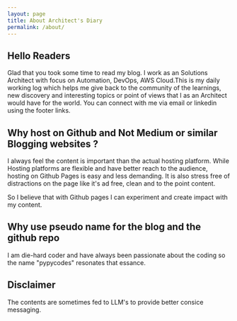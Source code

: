```yaml
---
layout: page
title: About Architect's Diary
permalink: /about/
---
```


## Hello Readers

Glad that you took some time to read my blog. I work as an Solutions Architect with focus on Automation, DevOps, AWS Cloud.This is my daily working log which helps me give back to the community of the learnings, new discovery and interesting topics or point of views that I as an Architect would have for the world. You can connect with me via email or linkedin using the footer links.

## Why host on Github and Not Medium or similar Blogging websites ?

I always feel the content is important than the actual hosting platform. While Hosting platforms are flexible and have better reach to the audience, hosting on Github Pages is easy and less demanding. It is also stress free of distractions on the page like it's ad free, clean and to the point content.

So I believe that with Github pages I can experiment and create impact with my content.

## Why use pseudo name for the blog and the github repo

I am die-hard coder and have always been passionate about the coding so the name "pypycodes" resonates that essance.

## Disclaimer

The contents are sometimes fed to LLM's to provide better consice messaging.
